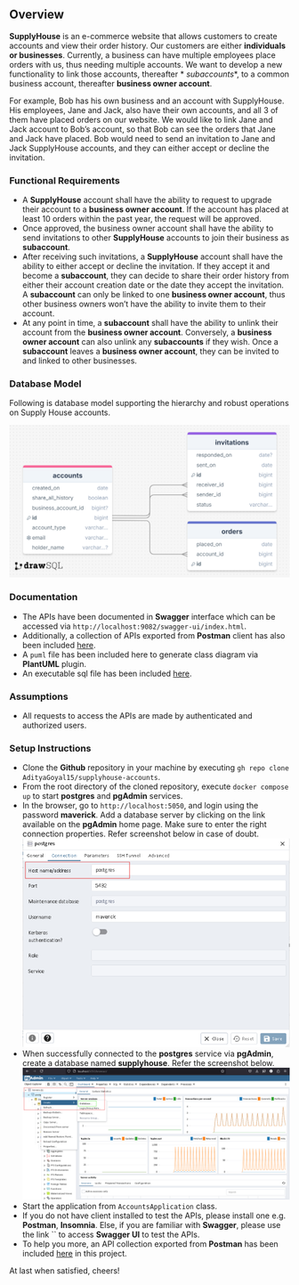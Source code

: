 ## Overview

**SupplyHouse** is an e-commerce website that allows customers to create accounts and view their order history. Our
customers are either **individuals or businesses**. Currently, a business can have multiple employees place orders with
us, thus needing multiple accounts. We want to develop a new functionality to link those accounts, thereafter *
*subaccounts**,
to a common business account, thereafter **business owner account**.

For example, Bob has his own business and an account with SupplyHouse. His employees, Jane and Jack, also have their own
accounts, and all 3 of them have placed orders on our website. We would like to link Jane and Jack account to Bob’s
account, so that Bob can see the orders that Jane and Jack have placed. Bob would need to send an invitation to Jane and
Jack SupplyHouse accounts, and they can either accept or decline the invitation.

### Functional Requirements

- A **SupplyHouse** account shall have the ability to request to upgrade their account to a **business owner account**.
  If the account has placed at least 10 orders within the past year, the request will be approved.
- Once approved, the business owner account shall have the ability to send invitations to other **SupplyHouse** accounts
  to join their business as **subaccount**.
- After receiving such invitations, a **SupplyHouse** account shall have the ability to either accept or decline the
  invitation. If they accept it and become a **subaccount**, they can decide to share their order history from either
  their account creation date or the date they accept the invitation. A **subaccount** can only be linked to one
  **business owner account**, thus other business owners won’t have the ability to invite them to their account.
- At any point in time, a **subaccount** shall have the ability to unlink their account from the **business owner
  account**. Conversely, a **business owner account** can also unlink any **subaccounts** if they wish. Once a
  **subaccount** leaves a **business owner account**, they can be invited to and linked to other businesses.

### Database Model

Following is database model supporting the hierarchy and robust operations on Supply House accounts.

![Accounts_DB_Diagram.png](Accounts_DB_Diagram.png)

### Documentation

- The APIs have been documented in **Swagger** interface which can be accessed
  via `http://localhost:9082/swagger-ui/index.html`.
- Additionally, a collection of APIs exported from **Postman** client has also been
  included [here](api_collection/Supply%20House%20Accounts.postman_collection.json).
- A `puml` file has been included here to generate class diagram via **PlantUML** plugin.
- An executable sql file has been included [here](src%2Fmain%2Fresources%2Fschema.sql).

### Assumptions

- All requests to access the APIs are made by authenticated and authorized users.

### Setup Instructions

- Clone the **Github** repository in your machine by executing `gh repo clone AdityaGoyal15/supplyhouse-accounts`.
- From the root directory of the cloned repository, execute `docker compose up` to start **postgres** and **pgAdmin**
  services.
- In the browser, go to `http://localhost:5050`, and login using the password **maverick**. Add a database server by
  clicking on the link available on the **pgAdmin** home page. Make sure to enter the right connection properties.
  Refer screenshot below in case of doubt.
  ![img.png](connect_postgres_docker_service.png)
- When successfully connected to the **postgres** service via **pgAdmin**, create a database named **supplyhouse**.
  Refer the screenshot below.
  ![img_1.png](create_supplyhouse_database.png)
- Start the application from `AccountsApplication` class.
- If you do not have client installed to test the APIs, please install one e.g. **Postman**, **Insomnia**. Else, if you
  are familiar with **Swagger**, please use the link `` to access **Swagger UI** to test the APIs.
- To help you more, an API collection exported from **Postman** has been
  included [here](api_collection/Supply%20House%20Accounts.postman_collection.json) in this
  project.

At last when satisfied, cheers!
